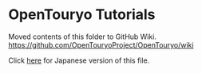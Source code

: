 # OpenTouryo Tutorials
Moved contents of this folder to GitHub Wiki.
https://github.com/OpenTouryoProject/OpenTouryo/wiki

Click [here](../ja-JP/Readme.ja.md) for Japanese version of this file.
